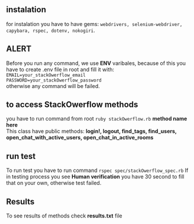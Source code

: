 ## instalation
  for instalation you have to have gems: `webdrivers, selenium-webdriver, capybara, rspec, dotenv, nokogiri`.

## ALERT
  Before you run any command, we use **ENV** varibales, because of this you have to create .env file in root and fill it with:                  ```EMAIL=your_stackOwerflow_email```         
  ```PASSWORD=your_stackOwerflow_password```            
  otherwise any command will be failed.        

## to access StackOwerflow methods
  you have to run command from root ```ruby stackOwerflow.rb``` **method name here**    
  This class have public methods: **login!, logout, find_tags, find_users, open_chat_with_active_users, open_chat_in_active_rooms**

## run test
  To run test you have to run command ```rspec spec/stackOwerflow_spec.rb```
  If in testing process you see **Human verification** you have 30 second to fill that on your own, otherwise test failed.

## Results
  To see results of methods check **results.txt** file